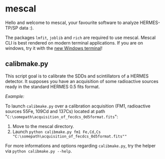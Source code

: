 # mescal

Hello and welcome to mescal, your favourite software to analyze HERMES-TP/SP data :).

The packages `lmfit`, `joblib` and `rich` are required to use mescal.
Mescal CLI is best rendered on modern terminal applications. If you are on windows, try it with the [new Windows terminal](https://apps.microsoft.com/store/detail/windows-terminal/9N0DX20HK701)!


## calibmake.py

This script goal is to calibrate the SDDs and scintillators of a HERMES detector. 
It supposes you have an acquisition of some radioactive sources ready in the standard HERMES 0.5 fits format.

_Example:_

To launch `calibmake.py` over a calibration acquisition (FM1, radioactive sources 55Fe, 109Cd and 137Cs) located at path  "`C:\somepath\acquisition_of_fecdcs_0d5format.fits`":

1. Move to the mescal directory.
2. Launch `python calibmake.py fm1 Fe,Cd,Cs "C:\somepath\acquisition_of_fecdcs_0d5format.fits""`

For more informations and options regarding `calibmake.py`, try the helper via `python calibmake.py --help`.
